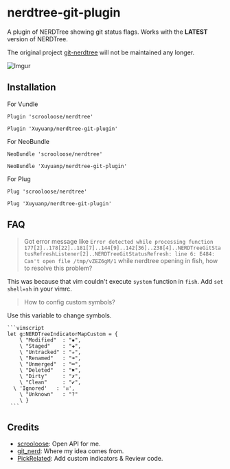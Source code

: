 nerdtree-git-plugin
===================

A plugin of NERDTree showing git status flags. Works with the **LATEST** version of NERDTree.

The original project [git-nerdtree](https://github.com/Xuyuanp/git-nerdtree) will not be maintained any longer.


![Imgur](http://i.imgur.com/jSCwGjU.gif?1)

## Installation

For Vundle

`Plugin 'scrooloose/nerdtree'`

`Plugin 'Xuyuanp/nerdtree-git-plugin'`

For NeoBundle

`NeoBundle 'scrooloose/nerdtree'`

`NeoBundle 'Xuyuanp/nerdtree-git-plugin'`

For Plug

`Plug 'scrooloose/nerdtree'`

`Plug 'Xuyuanp/nerdtree-git-plugin'`


## FAQ

> Got error message like `Error detected while processing function
177[2]..178[22]..181[7]..144[9]..142[36]..238[4]..NERDTreeGitStatusRefreshListener[2]..NERDTreeGitStatusRefresh:
line 6:
E484: Can't open file /tmp/vZEZ6gM/1` while nerdtree opening in fish, how to resolve this problem?

This was because that vim couldn't execute `system` function in `fish`. Add `set shell=sh` in your vimrc.

> How to config custom symbols?

Use this variable to change symbols.

	```vimscript
	let g:NERDTreeIndicatorMapCustom = {
	    \ "Modified"  : "✹",
	    \ "Staged"    : "✚",
	    \ "Untracked" : "✭",
	    \ "Renamed"   : "➜",
	    \ "Unmerged"  : "═",
	    \ "Deleted"   : "✖",
	    \ "Dirty"     : "✗",
	    \ "Clean"     : "✔︎",
      \ 'Ignored'   : '☒',
	    \ "Unknown"   : "?"
	    \ }
	 ```

## Credits

*  [scrooloose](https://github.com/scrooloose): Open API for me.
*  [git_nerd](https://github.com/swerner/git_nerd): Where my idea comes from.
*  [PickRelated](https://github.com/PickRelated): Add custom indicators & Review code.
